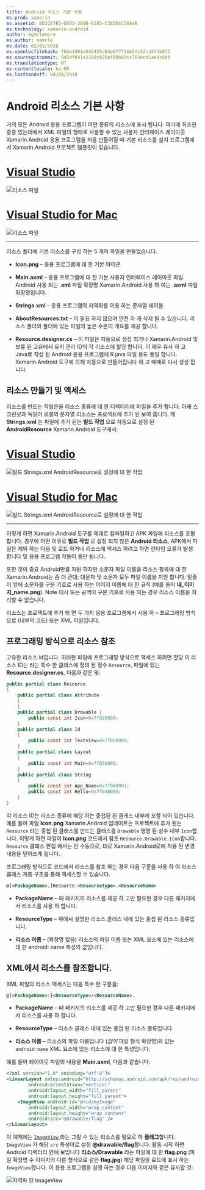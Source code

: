 ```yaml
---
title: Android 리소스 기본 사항
ms.prod: xamarin
ms.assetid: ED32E7B5-D552-284B-6385-C3EDDCC30A4B
ms.technology: xamarin-android
author: mgmclemore
ms.author: mamcle
ms.date: 02/01/2018
ms.openlocfilehash: f6be1001e5d3455a94e677f1bb5dc52ca574b873
ms.sourcegitcommit: 945df041e2180cb20af08b83cc703ecd1aedc6b0
ms.translationtype: MT
ms.contentlocale: ko-KR
ms.lasthandoff: 04/04/2018
---
```

# <a name="android-resource-basics"></a>Android 리소스 기본 사항

거의 모든 Android 응용 프로그램이 어떤 종류의 리소스에 표시 됩니다. 여기에 최소한 종종 있는데에서 XML 파일의 형태로 사용할 수 있는 사용자 인터페이스 레이아웃 Xamarin.Android 응용 프로그램을 처음 만들어질 때 기본 리소스를 설치 프로그램에서 Xamarin.Android 프로젝트 템플릿이 있습니다.

# <a name="visual-studiotabvswin"></a>[Visual Studio](#tab/vswin)

![리소스 파일](android-resource-basics-images/01-resource-files-vs.png)
 
# <a name="visual-studio-for-mactabvsmac"></a>[Visual Studio for Mac](#tab/vsmac)

![리소스 파일](android-resource-basics-images/01-resource-files-xs.png)
 
-----

리소스 폴더에 기본 리소스를 구성 하는 5 개의 파일을 만들었습니다.

-  **Icon.png** &ndash; 응용 프로그램에 대 한 기본 아이콘

-  **Main.axml** &ndash; 응용 프로그램에 대 한 기본 사용자 인터페이스 레이아웃 파일. Android 사용 되는 **.xml** 파일 확장명 Xamarin.Android 사용 하 여는 **.axml** 파일 확장명입니다.

-  **Strings.xml** &ndash; 응용 프로그램의 지역화를 이용 하는 문자열 테이블

-  **AboutResources.txt** &ndash; 이 필요 하지 않으며 안전 하 게 삭제 될 수 있습니다. 리소스 폴더와 폴더에 있는 파일의 높은 수준의 개요를 제공 합니다.

-  **Resource.designer.cs** &ndash; 이 파일은 자동으로 생성 되거나 Xamarin.Android 및 보류 된 고유에서 유지 관리 ID의 각 리소스에 할당 합니다. 이 매우 유사 하 고 Java로 작성 된 Android 응용 프로그램에 R.java 파일 용도 동일 합니다. Xamarin.Android 도구에 의해 자동으로 만들어집니다 하 고 때때로 다시 생성 됩니다.


## <a name="creating-and-accessing-resources"></a>리소스 만들기 및 액세스

리소스를 만드는 작업은을 리소스 종류에 대 한 디렉터리에 파일을 추가 합니다. 아래 스크린샷과 독일어 로캘의 문자열 리소스는 프로젝트에 추가 된 보여 줍니다. 때 **Strings.xml** 는 파일에 추가 된는 **빌드 작업** 으로 자동으로 설정 된 **AndroidResource** Xamarin.Android 도구에서:

# <a name="visual-studiotabvswin"></a>[Visual Studio](#tab/vswin)

![빌드 Strings.xml AndroidResource로 설정에 대 한 작업](android-resource-basics-images/02-build-action-vs.png)
 
# <a name="visual-studio-for-mactabvsmac"></a>[Visual Studio for Mac](#tab/vsmac)

![빌드 Strings.xml AndroidResource로 설정에 대 한 작업](android-resource-basics-images/02-build-action-xs.png)
 
-----
 

이렇게 하면 Xamarin.Android 도구를 제대로 컴파일하고 APK 파일에 리소스를 포함 합니다. 경우에 어떤 이유로 **빌드 작업** 로 설정 되지 않은 **Android 리소스**, APK에서 파일은 제외 하는 다음 및 로드 하거나 리소스에 액세스 하려고 하면 런타임 오류가 발생 합니다 및 응용 프로그램 작동이 중단 됩니다.

또한 것이 중요 Android만를 지원 하지만 소문자 파일 이름을 리소스 항목에 대 한 Xamarin.Android는 좀 더 관대; 대문자 및 소문자 모두 파일 이름을 지원 합니다. 밑줄이 앞에 소문자를 구분 기호로 사용 하는 이미지 이름에 대 한 규칙 (예를 들어 **내\_이미지\_name.png**). Note 대시 또는 공백이 구분 기호로 사용 되는 경우 리소스 이름을 처리할 수 없습니다.

리소스는 프로젝트에 추가 되 면 두 가지 응용 프로그램에서 사용 하 &ndash; 프로그래밍 방식으로 (내부의 코드) 또는 XML 파일입니다.


## <a name="referencing-resources-programmatically"></a>프로그래밍 방식으로 리소스 참조

고유한 리소스 id입니다. 이러한 파일에 프로그래밍 방식으로 액세스 하려면 할당 이 리소스 ID는 라는 특수 한 클래스에 정의 된 정수 `Resource`, 파일에 있는 **Resource.designer.cs**, 다음과 같은 및:

```csharp
public partial class Resource
{
    public partial class Attribute
    {
    }
    public partial class Drawable {
        public const int Icon=0x7f020000;
    }
    public partial class Id
    {
        public const int Textview=0x7f050000;
    }
    public partial class Layout
    {
        public const int Main=0x7f030000;
    }
    public partial class String
    {
        public const int App_Name=0x7f040001;
        public const int Hello=0x7f040000;
    }
}
```

각 리소스 ID는 리소스 종류에 해당 하는 중첩된 된 클래스 내부에 포함 되어 있습니다. 예를 들어 파일 **Icon.png** Xamarin.Android 업데이트는 프로젝트에 추가 된는 `Resource` 라는 중첩 된 클래스를 만드는 클래스를 `Drawable` 명명 된 상수 내부 `Icon`합니다.
이렇게 하면 파일이 **Icon.png** 코드에서 참조 `Resource.Drawable.Icon`합니다. `Resource` 클래스 편집 해서는 안 수동으로, 대로 Xamarin.Android로에 적용 된 변경 내용을 덮어쓰게 됩니다.

프로그래밍 방식으로 코드에서 리소스를 참조 하는 경우 다음 구문을 사용 하 여 리소스 클래스 계층 구조를 통해 액세스할 수 있습니다.

```xml
@[<PackageName>.]Resource.<ResourceType>.<ResourceName>
```

-  **PackageName** &ndash; 때 패키지의 리소스를 제공 하 고만 필요한 경우 다른 패키지에서 리소스를 사용 하 합니다.

-  **ResourceType** &ndash; 위에서 설명한 리소스 클래스 내에 있는 중첩 된 리소스 종류입니다.

-  **리소스 이름** &ndash; (확장명 없음) 리소스의 파일 이름 또는 XML 요소에 있는 리소스에 대 한 android: name 특성의 값입니다.


## <a name="referencing-resources-from-xml"></a>XML에서 리소스를 참조합니다.

XML 파일의 리소스 액세스는 다음 특수 한 구문을:

```xml
@[<PackageName>:]<ResourceType>/<ResourceName>.
```

-  **PackageName** &ndash; 때 패키지의 리소스를 제공 하 고만 필요한 경우 다른 패키지에서 리소스를 사용 하 합니다.

-  **ResourceType** &ndash; 리소스 클래스 내에 있는 중첩 된 리소스 종류입니다.

-  **리소스 이름** &ndash; 리소스의 파일 이름입니다 (*없이* 파일 형식 확장명)의 값는 `android:name` XML 요소에 있는 리소스에 대 한 특성입니다.

예를 들어 레이아웃 파일의 내용을 **Main.axml**, 다음과 같습니다.

```xml
<?xml version="1.0" encoding="utf-8"?>
<LinearLayout xmlns:android="http://schemas.android.com/apk/res/android"
        android:orientation="vertical"
        android:layout_width="fill_parent"
        android:layout_height="fill_parent">
    <ImageView android:id="@+id/myImage"
        android:layout_width="wrap_content"
        android:layout_height="wrap_content"
        android:src="@drawable/flag" />
</LinearLayout>
```

이 예제에는 [ `ImageView` ](https://developer.xamarin.com/recipes/android/controls/imageview) 라는 그릴 수 있는 리소스를 필요로 하 **플래그**합니다. `ImageView` 가 해당 `src` 특성이로 설정 **@drawable/flag**합니다. 활동 시작 하면 Android 디렉터리 안에 보입니다 **리소스/Drawable** 라는 파일에 대 한 **flag.png** (파일 확장명 수 이미지의 다른 형식으로 같은 **flag.jpg**) 해당 파일을 로드에 표시 하는 `ImageView`합니다.
이 응용 프로그램을 실행 하는 경우 다음 이미지와 같은 유사할 것:

![지역화 된 ImageView](android-resource-basics-images/03-localized-screenshot.png)

